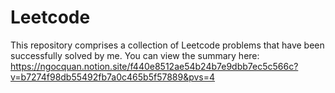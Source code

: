 # Leetcode
This repository comprises a collection of Leetcode problems that have been successfully solved by me.
You can view the summary here:
https://ngocquan.notion.site/f440e8512ae54b24b7e9dbb7ec5c566c?v=b7274f98db55492fb7a0c465b5f57889&pvs=4
